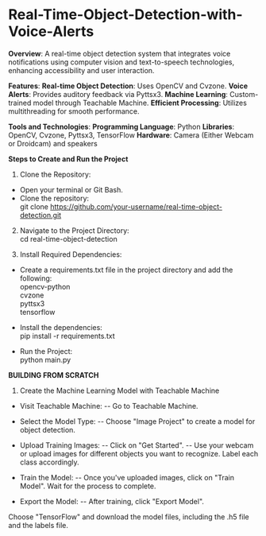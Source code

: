 # Real-Time-Object-Detection-with-Voice-Alerts
**Overview**:
A real-time object detection system that integrates voice notifications using computer vision and text-to-speech technologies, enhancing accessibility and user interaction.

**Features**:
**Real-time Object Detection**: Uses OpenCV and Cvzone.
**Voice Alerts**: Provides auditory feedback via Pyttsx3.
**Machine Learning**: Custom-trained model through Teachable Machine.
**Efficient Processing**: Utilizes multithreading for smooth performance.

**Tools and Technologies**:
**Programming Language**: Python
**Libraries**: OpenCV, Cvzone, Pyttsx3, TensorFlow
**Hardware**: Camera (Either Webcam or Droidcam) and speakers

**Steps to Create and Run the Project**

1)  Clone the Repository:

- Open your terminal or Git Bash.  
- Clone the repository:  
  git clone https://github.com/your-username/real-time-object-detection.git

2) Navigate to the Project Directory:  
   cd real-time-object-detection  

3) Install Required Dependencies:  
- Create a requirements.txt file in the project directory and add the following:  
opencv-python  
cvzone  
pyttsx3  
tensorflow  

- Install the dependencies:  
  pip install -r requirements.txt  
 
- Run the Project:  
  python main.py  

**BUILDING FROM SCRATCH**
1. Create the Machine Learning Model with Teachable Machine
- Visit Teachable Machine:
-- Go to Teachable Machine.

- Select the Model Type:
-- Choose "Image Project" to create a model for object detection.

- Upload Training Images:
-- Click on "Get Started".
-- Use your webcam or upload images for different objects you want to recognize. Label each class accordingly.

- Train the Model:
-- Once you've uploaded images, click on "Train Model". Wait for the process to complete.

- Export the Model:
-- After training, click "Export Model".

Choose "TensorFlow" and download the model files, including the .h5 file and the labels file.
